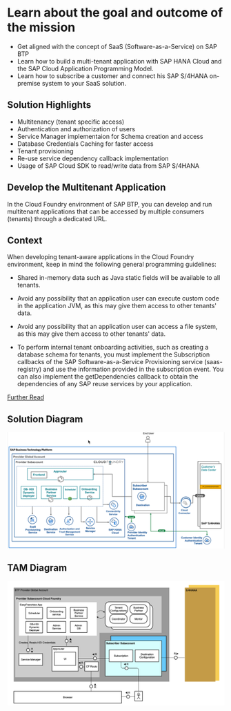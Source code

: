 # Learn about the goal and outcome of the mission

* Get aligned with the concept of SaaS (Software-as-a-Service) on SAP BTP
* Learn how to build a multi-tenant application with SAP HANA Cloud and the SAP Cloud Application Programming Model.
* Learn how to subscribe a customer and connect his SAP S/4HANA on-premise system to your SaaS solution.

## Solution Highlights
- Multitenancy (tenant specific access)
- Authentication and authorization of users
- Service Manager implementaion for Schema creation and access
- Database Credentials Caching for faster access
- Tenant provisioning
- Re-use service dependency callback implementation
- Usage of SAP Cloud SDK to read/write data from SAP S/4HANA


## Develop the Multitenant Application

In the Cloud Foundry environment of SAP BTP, you can develop and run multitenant applications that can be accessed by multiple consumers (tenants) through a dedicated URL.

## Context
When developing tenant-aware applications in the Cloud Foundry environment, keep in mind the following general programming guidelines:

- Shared in-memory data such as Java static fields will be available to all tenants.

- Avoid any possibility that an application user can execute custom code in the application JVM, as this may give them access to other tenants' data.

- Avoid any possibility that an application user can access a file system, as this may give them access to other tenants' data.

- To perform internal tenant onboarding activities, such as creating a database schema for tenants, you must implement the Subscription callbacks of the SAP Software-as-a-Service Provisioning service (saas-registry) and use the information provided in the subscription event. You can also implement the getDependencies callback to obtain the dependencies of any SAP reuse services by your application. 

[Further Read](https://help.sap.com/products/BTP/65de2977205c403bbc107264b8eccf4b/ff540477f5404e3da2a8ce23dcee602a.html)


## Solution Diagram 

![Solution diagram](./images/solutiondiagram.png)

## TAM Diagram

![TAM](./images/tam.png)


